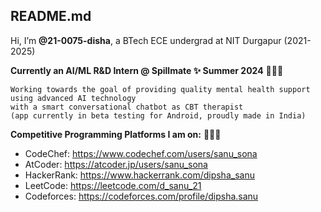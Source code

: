 ## README.md
Hi, I’m **@21-0075-disha**, a BTech ECE undergrad at NIT Durgapur (2021-2025)

**Currently an AI/ML R&D Intern @ Spillmate ✨ Summer 2024** 🌱🌱🌱 

```
Working towards the goal of providing quality mental health support using advanced AI technology
with a smart conversational chatbot as CBT therapist
(app currently in beta testing for Android, proudly made in India)
```

**Competitive Programming Platforms I am on:** 🌱🌱🌱
- CodeChef: https://www.codechef.com/users/sanu_sona
- AtCoder: https://atcoder.jp/users/sanu_sona
- HackerRank: https://www.hackerrank.com/dipsha_sanu
- LeetCode: https://leetcode.com/d_sanu_21
- Codeforces: https://codeforces.com/profile/dipsha.sanu

<!---
21-0075-disha/21-0075-disha is a ✨ special ✨ repository because its `README.md` (this file) appears on your GitHub profile.
You can click the Preview link to take a look at your changes.
--->
